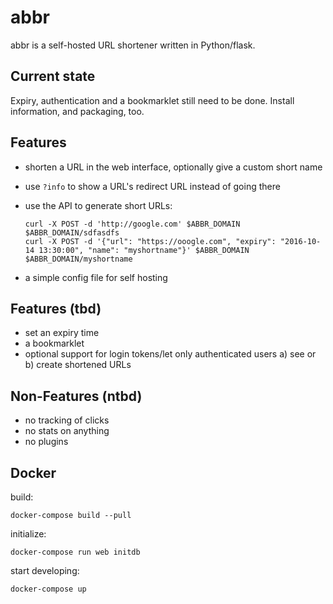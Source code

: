 # abbr

abbr is a self-hosted URL shortener written in Python/flask.

## Current state

Expiry, authentication and a bookmarklet still need to be done. Install information, and packaging, too.

## Features

 - shorten a URL in the web interface, optionally give a custom short name
 - use `?info` to show a URL's redirect URL instead of going there
 - use the API to generate short URLs:

   ```
   curl -X POST -d 'http://google.com' $ABBR_DOMAIN
   $ABBR_DOMAIN/sdfasdfs
   curl -X POST -d '{"url": "https://ooogle.com", "expiry": "2016-10-14 13:30:00", "name": "myshortname"}' $ABBR_DOMAIN
   $ABBR_DOMAIN/myshortname
   ```
 - a simple config file for self hosting

## Features (tbd)

 - set an expiry time
 - a bookmarklet
 - optional support for login tokens/let only authenticated users a) see or b) create shortened URLs

## Non-Features (ntbd)

 - no tracking of clicks
 - no stats on anything
 - no plugins

## Docker

build:

``` Shell
docker-compose build --pull
```

initialize:

``` Shell
docker-compose run web initdb
```

start developing:

``` Shell
docker-compose up
```
